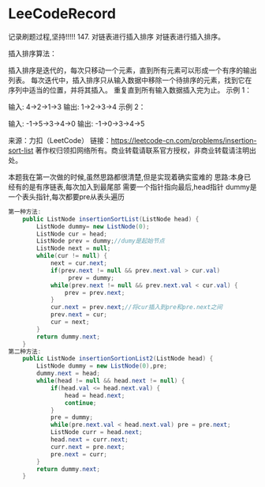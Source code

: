 # LeeCodeRecord
记录刷题过程,坚持!!!!!
147. 对链表进行插入排序
对链表进行插入排序。

插入排序算法：

插入排序是迭代的，每次只移动一个元素，直到所有元素可以形成一个有序的输出列表。
每次迭代中，插入排序只从输入数据中移除一个待排序的元素，找到它在序列中适当的位置，并将其插入。
重复直到所有输入数据插入完为止。
示例 1：

输入: 4->2->1->3
输出: 1->2->3->4
示例 2：

输入: -1->5->3->4->0
输出: -1->0->3->4->5

来源：力扣（LeetCode）
链接：https://leetcode-cn.com/problems/insertion-sort-list
著作权归领扣网络所有。商业转载请联系官方授权，非商业转载请注明出处。

本题我在第一次做的时候,虽然思路都很清楚,但是实现着确实蛮难的
思路:本身已经有的是有序链表,每次加入到最尾部
需要一个指针指向最后,head指针
dummy是一个表头指针,每次都要pre从表头遍历
```java
第一种方法:
	public ListNode insertionSortList(ListNode head) {
		ListNode dummy= new ListNode(0);
		ListNode cur = head;
		ListNode prev = dummy;//dumy是起始节点
		ListNode next = null;
		while(cur != null) {
			next = cur.next;
			if(prev.next != null && prev.next.val > cur.val)
				 prev = dummy;
			while(prev.next != null && prev.next.val < cur.val) {
				prev = prev.next;
			}
			cur.next = prev.next;//将cur插入到pre和pre.next之间
			prev.next = cur;
			cur = next;
		}
		return dummy.next;
	}
第二种方法:
    public ListNode insertionSortionList2(ListNode head) {
    	ListNode dummy = new ListNode(0),pre;
    	dummy.next = head;
    	while(head != null && head.next != null) {
    		if(head.val <= head.next.val) {
    			head = head.next;
    			continue;
    		}
    		pre = dummy;
    		while(pre.next.val < head.next.val) pre = pre.next;
    		ListNode curr = head.next;
    		head.next = curr.next;
    		curr.next = pre.next;
    		pre.next = curr;
    	}
    	return dummy.next;
    }
```
